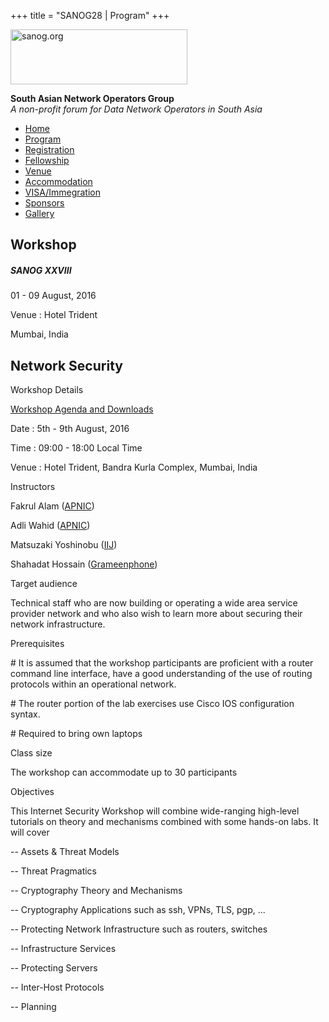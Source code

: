 +++
title = "SANOG28 | Program"
+++

[<img src="../images/logo.jpg" width="283" height="88" alt="sanog.org" />](../index.html)

**South Asian Network Operators Group**  
*A non-profit forum for Data Network Operators in South Asia*

-   [Home](index.html)
-   [Program](program.html)
-   [Registration](reg.html)
-   [Fellowship](fellowship.html)
-   [Venue](venue.html)
-   [Accommodation](accomo.html)
-   [VISA/Immegration](visa.html)
-   [Sponsors](downloads.html)
-   [Gallery](gallery.html)

Workshop
--------

##### SANOG XXVIII

01 - 09 August, 2016

Venue : Hotel Trident

Mumbai, India

  
  
  
  
  
  
  
  
  
  
  
  
  
  
  
  
  
  
  
  
  
  
  
  
  
  
  
  
  
  
  
  
  
  
  
  
  
  
  
  
  
  
  
  
  
  
  
  
  
  
  
  
  
  

Network Security
----------------

 

Workshop Details

[Workshop Agenda and Downloads](sec.html)

Date : 5th - 9th August, 2016

Time : 09:00 - 18:00 Local Time

Venue : Hotel Trident, Bandra Kurla Complex, Mumbai, India

  

Instructors

Fakrul Alam ([APNIC](https://www.apnic.net))

Adli Wahid ([APNIC](https://www.apnic.net))

Matsuzaki Yoshinobu ([IIJ](http://www.IIJ.com/))

Shahadat Hossain ([Grameenphone](http://www.grameenphone.com/))

  

Target audience

Technical staff who are now building or operating a wide area service
provider network and who also wish to learn more about securing their
network infrastructure.

  

Prerequisites

\# It is assumed that the workshop participants are proficient with a
router command line interface, have a good understanding of the use of
routing protocols within an operational network.

\# The router portion of the lab exercises use Cisco IOS configuration
syntax.

\# Required to bring own laptops

  

Class size

The workshop can accommodate up to 30 participants

  

Objectives

This Internet Security Workshop will combine wide-ranging high-level
tutorials on theory and mechanisms combined with some hands-on labs. It
will cover

  

-- Assets & Threat Models

-- Threat Pragmatics

-- Cryptography Theory and Mechanisms

-- Cryptography Applications such as ssh, VPNs, TLS, pgp, ...

-- Protecting Network Infrastructure such as routers, switches

-- Infrastructure Services

-- Protecting Servers

-- Inter-Host Protocols

-- Planning

 
